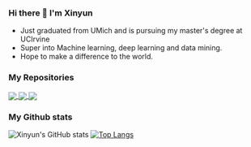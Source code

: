 ### Hi there 👋 I'm Xinyun
- Just graduated from UMich and is pursuing my master's degree at UCIrvine
- Super into Machine learning, deep learning and data mining.
- Hope to make a difference to the world.

### My Repositories
<a href="https://github.com/xinyunshen/Treasure-IOS-APP">
  <img align="center" src="https://github-readme-stats.vercel.app/api/pin/?username=xinyunshen&repo=Treasure-IOS-APP&theme=omni" />
</a>
<a href="https://github.com/xinyunshen/Community-Detection-Wallstreetbets">
  <img align="center" src="https://github-readme-stats.vercel.app/api/pin/?username=xinyunshen&repo=Community-Detection-Wallstreetbets&theme=omni" />
</a>
<a href="https://github.com/XinyunShen/Sentiment-Analysis-of-r-uofm">
  <img align="center" src="https://github-readme-stats.vercel.app/api/pin/?username=xinyunshen&repo=Sentiment-Analysis-of-r-uofm&theme=omni" />
</a>



### My Github stats
![Xinyun's GitHub stats](https://github-readme-stats.vercel.app/api?username=xinyunshen&show_icons=true&theme=dracula&count_private=true)
[![Top Langs](https://github-readme-stats.vercel.app/api/top-langs/?username=xinyunshen&layout=compact&theme=dracula)](https://github.com/anuraghazra/github-readme-stats)



<!--
**XinyunShen/XinyunSHEN** is a ✨ _special_ ✨ repository because its `README.md` (this file) appears on your GitHub profile.

Here are some ideas to get you started:

- 🔭 I’m currently working on ...
- 🌱 I’m currently learning ...
- 👯 I’m looking to collaborate on ...
- 🤔 I’m looking for help with ...
- 💬 Ask me about ...
- 📫 How to reach me: ...
- 😄 Pronouns: ...
- ⚡ Fun fact: ...
-->
